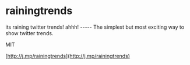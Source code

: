 rainingtrends
=============

its raining twitter trends! ahhh! ----- The simplest but most exciting way to show twitter trends. 

MIT

[http://j.mp/rainingtrends](http://j.mp/rainingtrends)
